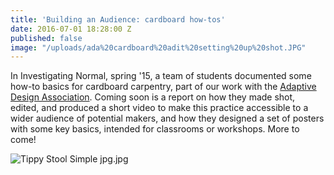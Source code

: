 ```yaml
---
title: 'Building an Audience: cardboard how-tos'
date: 2016-07-01 18:28:00 Z
published: false
image: "/uploads/ada%20cardboard%20adit%20setting%20up%20shot.JPG"
---
```


In Investigating Normal, spring '15, a team of students documented some how-to basics for cardboard carpentry, part of our work with the [Adaptive Design Association](http://aplusa.org/projects/cardboard-carpentry-with-adaptive-design-association/). Coming soon is a report on how they made shot, edited, and produced a short video to make this practice accessible to a wider audience of potential makers, and how they designed a set of posters with some key basics, intended for classrooms or workshops. More to come!

![Tippy Stool Simple jpg.jpg](/uploads/Tippy%20Stool%20Simple%20jpg.jpg)